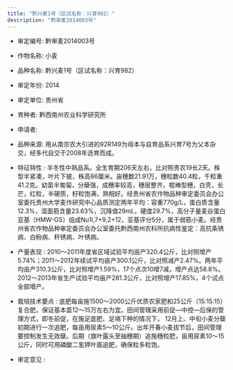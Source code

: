 ```yaml
---
title: "黔兴麦1号（区试名称：兴育982）"
description: "黔审麦2014003号"
---
```

* 审定编号:  黔审麦2014003号

*  作物名称:  小麦

*  品种名称:  黔兴麦1号（区试名称：兴育982）

*  审定年份:  2014

*  审定单位:  贵州省

* 育种者:  黔西南州农业科学研究所

*  申请者:  

*  品种来源:  用从南京农大引进的92R149为母本与自育品系兴育7号为父本杂交，经多代自交于2008年选育而成。


*  特征特性 : 
半冬性中熟品系。全生育期206天左右，比对照贵农19长2天。株型半紧凑，叶片下披，株高86厘米。亩穗数21.91万，穗粒数40.4粒，千粒重41.2克。幼苗半匍匐，分蘖强，成穗率较高，穗层整齐，棍棒型穗，白壳，长芒，红粒，半硬质，籽粒饱满，熟相好。经贵州省农作物品种审定委员会办公室委托贵州大学麦作研究中心品质测定两年平均：容重770g/L，蛋白质含量12.3%，湿面筋含量23.63%，沉降值29mL，硬度29.7%，高分子量麦谷蛋白亚基（HMW-GS）组成Nu1l,7+9,2+12，亚基评分5分，属于弱筋小麦。经贵州省农作物品种审定委员会办公室委托黔西南州农科所抗病性鉴定：高抗条锈病、白粉病、秆锈病、叶锈病。
 
*  产量表现 : 
2010～2011年度省区域试验平均亩产320.4公斤，比对照增产5.74%；2011～2012年续试平均亩产300.1公斤，比对照减产2.47%。两年平均亩产310.3公斤，比对照增产1.59%，17个点次10增7减，增产点达58.8%。2012～2013年省生产试验平均亩产281.3公斤，比对照增产17.85%，4个试点全部增产。

*  栽培技术要点 : 
底肥每亩施1500～2000公斤优质农家肥和25公斤（15:15:15）复合肥，保证基本苗12～15万左右为宜。田间管理采用前促—中控—后保的管理方式，即冬前促，在施足底肥、足墒下种的情况下， 12月上、中旬小麦分蘖初期进行一次追肥，每亩用尿素5～10公斤。出年开春小麦拔节后，田间管理要控制发生无效蘖。后期（旗叶露头至抽穗期）追施穗粒肥，亩用尿素10～15公斤，同时可用磷酸二氢钾叶面追肥，确保粒多粒饱。

*  审定意见 : 

